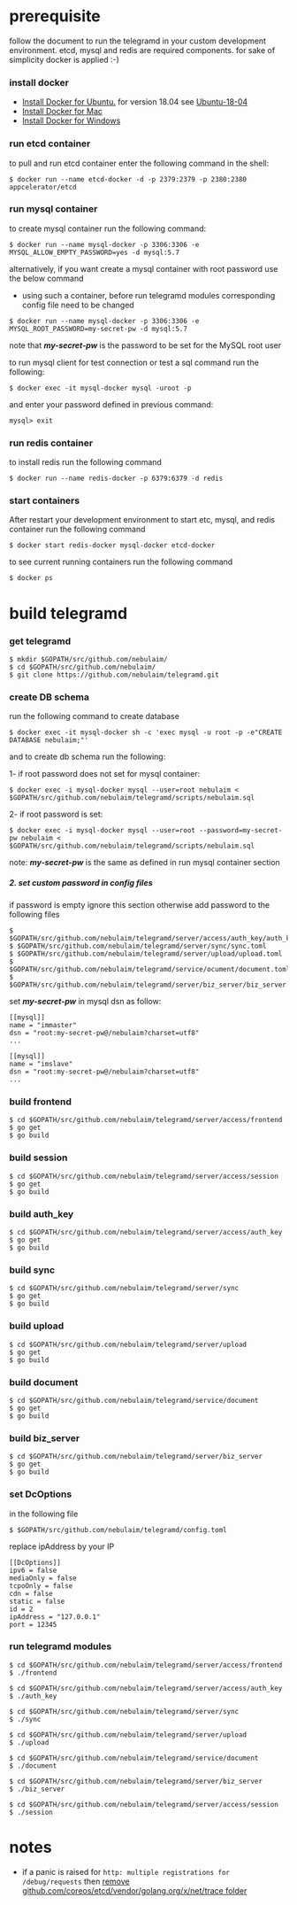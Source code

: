 # prerequisite

follow the document to run the telegramd in your custom development environment. 
etcd, mysql and redis are required components. for sake of simplicity docker is applied :-)

### install docker
* [Install Docker for Ubuntu.](https://docs.docker.com/install/linux/docker-ce/ubuntu/)
for version 18.04 see [Ubuntu-18-04](https://linuxconfig.org/how-to-install-docker-on-ubuntu-18-04-bionic-beaver)
* [Install Docker for Mac](https://docs.docker.com/docker-for-mac/install/)
* [Install Docker for Windows](https://docs.docker.com/docker-for-windows/install/#start-docker-for-windows)

### run etcd container
to pull and run etcd container enter the following command in the shell:
```
$ docker run --name etcd-docker -d -p 2379:2379 -p 2380:2380 appcelerator/etcd
```

### run mysql container
to create mysql container run the following command:
```
$ docker run --name mysql-docker -p 3306:3306 -e MYSQL_ALLOW_EMPTY_PASSWORD=yes -d mysql:5.7
```
alternatively, if you want create a mysql container with root password use the below command
 - using such a container, before run telegramd modules corresponding config file need to be changed
```
$ docker run --name mysql-docker -p 3306:3306 -e MYSQL_ROOT_PASSWORD=my-secret-pw -d mysql:5.7
```
note that ***my-secret-pw*** is the password to be set for the MySQL root user

to run mysql client for test connection or test a sql command run the following:
```
$ docker exec -it mysql-docker mysql -uroot -p
```
and enter your password defined in previous command:
```
mysql> exit
```

### run redis container
to install redis run the following command
```
$ docker run --name redis-docker -p 6379:6379 -d redis 
```

### start containers
After restart your development environment to start etc, mysql, and redis container run
the following command 
```
$ docker start redis-docker mysql-docker etcd-docker
```

to see current running containers run the following command
```
$ docker ps
```

# build telegramd


### get telegramd

```
$ mkdir $GOPATH/src/github.com/nebulaim/
$ cd $GOPATH/src/github.com/nebulaim/
$ git clone https://github.com/nebulaim/telegramd.git
```

### create DB schema
run the following command to create database
```
$ docker exec -it mysql-docker sh -c 'exec mysql -u root -p -e"CREATE DATABASE nebulaim;"' 
```
 and to create db schema run the following:
 
 1- if root password does not set for mysql container:
 ```
 $ docker exec -i mysql-docker mysql --user=root nebulaim < $GOPATH/src/github.com/nebulaim/telegramd/scripts/nebulaim.sql
 ```
 
 2- if root password is set:
```
$ docker exec -i mysql-docker mysql --user=root --password=my-secret-pw nebulaim < $GOPATH/src/github.com/nebulaim/telegramd/scripts/nebulaim.sql
```
note: ***my-secret-pw*** is the same as defined in run mysql container section

##### 2. set custom password in config files
if password is empty ignore this section otherwise add password to the following files
```
$ $GOPATH/src/github.com/nebulaim/telegramd/server/access/auth_key/auth_key.toml
$ $GOPATH/src/github.com/nebulaim/telegramd/server/sync/sync.toml
$ $GOPATH/src/github.com/nebulaim/telegramd/server/upload/upload.toml
$ $GOPATH/src/github.com/nebulaim/telegramd/service/ocument/document.toml
$ $GOPATH/src/github.com/nebulaim/telegramd/server/biz_server/biz_server.toml
```
set ***my-secret-pw*** in mysql dsn as follow:
```
[[mysql]]
name = "immaster"
dsn = "root:my-secret-pw@/nebulaim?charset=utf8"
...

[[mysql]]
name = "imslave"
dsn = "root:my-secret-pw@/nebulaim?charset=utf8"
...
```

  
 
### build frontend
```
$ cd $GOPATH/src/github.com/nebulaim/telegramd/server/access/frontend
$ go get
$ go build
```

### build session
```
$ cd $GOPATH/src/github.com/nebulaim/telegramd/server/access/session
$ go get
$ go build
```

### build auth_key
```
$ cd $GOPATH/src/github.com/nebulaim/telegramd/server/access/auth_key
$ go get
$ go build
```

### build sync
```
$ cd $GOPATH/src/github.com/nebulaim/telegramd/server/sync
$ go get
$ go build
```

### build upload
```
$ cd $GOPATH/src/github.com/nebulaim/telegramd/server/upload
$ go get
$ go build
```

### build document
```
$ cd $GOPATH/src/github.com/nebulaim/telegramd/service/document
$ go get
$ go build
```

### build biz_server
```
$ cd $GOPATH/src/github.com/nebulaim/telegramd/server/biz_server
$ go get
$ go build
```

### set DcOptions
in the following file 
```
$ $GOPATH/src/github.com/nebulaim/telegramd/config.toml
```
replace ipAddress by your IP
```
[[DcOptions]]
ipv6 = false
mediaOnly = false
tcpoOnly = false
cdn = false
static = false
id = 2
ipAddress = "127.0.0.1"
port = 12345
```


### run telegramd modules
```
$ cd $GOPATH/src/github.com/nebulaim/telegramd/server/access/frontend
$ ./frontend

$ cd $GOPATH/src/github.com/nebulaim/telegramd/server/access/auth_key
$ ./auth_key

$ cd $GOPATH/src/github.com/nebulaim/telegramd/server/sync
$ ./sync

$ cd $GOPATH/src/github.com/nebulaim/telegramd/server/upload
$ ./upload

$ cd $GOPATH/src/github.com/nebulaim/telegramd/service/document
$ ./document

$ cd $GOPATH/src/github.com/nebulaim/telegramd/server/biz_server
$ ./biz_server

$ cd $GOPATH/src/github.com/nebulaim/telegramd/server/access/session
$ ./session
```

# notes
* if a panic is raised for `http: multiple registrations for /debug/requests` then 
[remove github.com/coreos/etcd/vendor/golang.org/x/net/trace folder](https://github.com/coreos/etcd/issues/9357)


